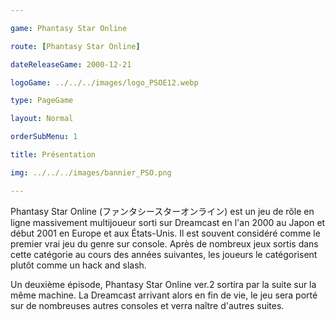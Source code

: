 ```yaml
---

game: Phantasy Star Online

route: [Phantasy Star Online]

dateReleaseGame: 2000-12-21

logoGame: ../../../images/logo_PSOE12.webp

type: PageGame

layout: Normal

orderSubMenu: 1

title: Présentation

img: ../../../images/bannier_PSO.png

---
```


Phantasy Star Online (ファンタシースターオンライン) est un jeu de rôle en ligne massivement multijoueur sorti sur Dreamcast en l'an 2000 au Japon et début 2001 en Europe et aux États-Unis. Il est souvent considéré comme le premier vrai jeu du genre sur console. Après de nombreux jeux sortis dans cette catégorie au cours des années suivantes, les joueurs le catégorisent plutôt comme un hack and slash.

Un deuxième épisode, Phantasy Star Online ver.2 sortira par la suite sur la même machine. La Dreamcast arrivant alors en fin de vie, le jeu sera porté sur de nombreuses autres consoles et verra naître d'autres suites.